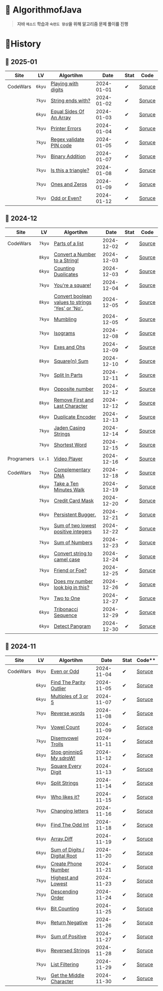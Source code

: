 # 👟 **AlgorithmofJava**
> **자바 `메소드` 학습과 `숙련도 향상`을 위해 알고리즘 문제 풀이를 진행**
# 🔖**History**
## 📘 **2025-01**
| **Site**   | LV     | **Algortihm**                                                                                                                                     | **Date**   | **Stat**  | **Code**                                                                                                                                       |
| ---------- | ------ | ------------------------------------------------------------------------------------------------------------------------------------------------- | ---------- | --------- | ---------------------------------------------------------------------------------------------------------------------------------------------- |
| CodeWars   | `6kyu` | [Playing with digits](https://www.codewars.com/kata/5552101f47fc5178b1000050)                                                                     | 2024-01-01 | ✔        | [Soruce](https://github.com/chaltteog/AlgorithmofJava/blob/main/Codewars/Detect_Pangram/algorithm.java)                                        |
|            | `7kyu` | [String ends with?](https://www.codewars.com/kata/51f2d1cafc9c0f745c00037d)                                                                       | 2024-01-02 | ✔        | [Soruce](https://github.com/chaltteog/AlgorithmofJava/blob/main/Codewars/String_ends_with/algorithm.java)                                      |
|            | `6kyu` | [Equal Sides Of An Array](https://www.codewars.com/kata/5679aa472b8f57fb8c000047)                                                                 | 2024-01-03 | ✔        | [Soruce](https://github.com/chaltteog/AlgorithmofJava/blob/main/Codewars/Equal_Sides_Of_An_Array/algorithm.java)                               |
|            | `7kyu` | [Printer Errors](https://www.codewars.com/kata/5679aa472b8f57fb8c000047)                                                                          | 2024-01-04 | ✔        | [Soruce](https://github.com/chaltteog/AlgorithmofJava/blob/main/Codewars/Printer_Errors/algorithm.java)                                        |
|            | `7kyu` | [Regex validate PIN code](https://www.codewars.com/kata/55f8a9c06c018a0d6e000132)                                                                 | 2024-01-05 | ✔        | [Soruce](https://github.com/chaltteog/AlgorithmofJava/blob/main/Codewars/Regex_validate_PIN_code/algorithm.java)                               |
|            | `7kyu` | [Binary Addition](https://www.codewars.com/kata/551f37452ff852b7bd000139)                                                                         | 2024-01-07 | ✔        | [Soruce](https://github.com/chaltteog/AlgorithmofJava/blob/main/Codewars/Binary_Addition/algorithm.java)                                       |
|            | `7kyu` | [Is this a triangle?](https://www.codewars.com/kata/56606694ec01347ce800001b)                                                                     | 2024-01-08 | ✔        | [Soruce](https://github.com/chaltteog/AlgorithmofJava/blob/main/Codewars/Is_this_a_triangle/algorithm.java)                                    |
|            | `7kyu` | [Ones and Zeros](https://www.codewars.com/kata/578553c3a1b8d5c40300037c)                                                                          | 2024-01-09 | ✔        | [Soruce](https://github.com/chaltteog/AlgorithmofJava/blob/main/Codewars/Ones_and_Zeros/algorithm.java)                                        |
|            | `7kyu` | [Odd or Even?](https://www.codewars.com/kata/5949481f86420f59480000e7)                                                                            | 2024-01-12 | ✔        | [Soruce](https://github.com/chaltteog/AlgorithmofJava/blob/main/Codewars/Odd_or_Even/algorithm.java)                                           |
## 📘 **2024-12**
| **Site**   | LV     | **Algortihm**                                                                                                                                     | **Date**   | **Stat**  | **Code**                                                                                                                                       |
| ---------- | ------ | ------------------------------------------------------------------------------------------------------------------------------------------------- | ---------- | --------- | ---------------------------------------------------------------------------------------------------------------------------------------------- |
| CodeWars   | `7kyu` | [Parts of a list](https://www.codewars.com/kata/56f3a1e899b386da78000732)                                                                         | 2024-12-02 | ✔        | [Source](https://github.com/chaltteog/AlgorithmofJava/blob/main/Codewars/Parts_of_a_list/algorithm.java)                                       |
|            | `8kyu` | [Convert a Number to a String!](https://www.codewars.com/kata/5265326f5fda8eb1160004c8)                                                           | 2024-12-03 | ✔        | [Source](https://github.com/chaltteog/AlgorithmofJava/tree/main/Codewars/Convert_a_Number_to_a_String)                                         |
|            | `6kyu` | [Counting Duplicates](https://www.codewars.com/kata/54bf1c2cd5b56cc47f0007a1)                                                                     | 2024-12-03 | ✔        | [Source](https://github.com/chaltteog/AlgorithmofJava/blob/main/Codewars/Counting_Duplicates/algorithm.java)                                   |
|            | `7kyu` | [You're a square!](https://www.codewars.com/kata/54c27a33fb7da0db0100040e)                                                                        | 2024-12-04 | ✔        | [Source](https://github.com/chaltteog/AlgorithmofJava/blob/main/Codewars/You're_a_square/algorithm.java)                                       |
|            | `8kyu` | [Convert boolean values to strings 'Yes' or 'No'.](https://www.codewars.com/kata/5265326f5fda8eb1160004c8)                                        | 2024-12-05 | ✔        | [Source](https://github.com/chaltteog/AlgorithmofJava/blob/main/Codewars/Convert_boolean_values_to_strings_Yes_or_No/algorithm.java)           |
|            | `7kyu` | [Mumbling](https://www.codewars.com/kata/5667e8f4e3f572a8f2000039)                                                                                | 2024-12-05 | ✔        | [Source](https://github.com/chaltteog/AlgorithmofJava/blob/main/Codewars/Mumbling/algorithm.java)                                              |
|            | `7kyu` | [Isograms](https://www.codewars.com/kata/54ba84be607a92aa900000f1)                                                                                | 2024-12-08 | ✔        | [Source](https://github.com/chaltteog/AlgorithmofJava/blob/main/Codewars/Isograms/algorithm.java)                                              |
|            | `7kyu` | [Exes and Ohs](https://www.codewars.com/kata/55908aad6620c066bc00002a)                                                                            | 2024-12-09 | ✔        | [Source](https://github.com/chaltteog/AlgorithmofJava/blob/main/Codewars/Exes_and_Ohs/algorithm.java)                                          |
|            | `8kyu` | [Square(n) Sum](https://www.codewars.com/kata/515e271a311df0350d00000f)                                                                           | 2024-12-10 | ✔        | [Source](https://github.com/chaltteog/AlgorithmofJava/tree/main/Codewars/Square(n)_Sum)                                                        |
|            | `7kyu` | [Split In Parts](https://www.codewars.com/kata/5650ab06d11d675371000003)                                                                          | 2024-12-11 | ✔        | [Source](https://github.com/chaltteog/AlgorithmofJava/blob/main/Codewars/Split_Strings/algorithm.java)                                         |
|            | `8kyu` | [Opposite number](https://www.codewars.com/kata/56dec885c54a926dcd001095)                                                                         | 2024-12-12 | ✔        | [Source](https://github.com/chaltteog/AlgorithmofJava/blob/main/Codewars/Opposite_number/algorithm.java)                                       |
|            | `8kyu` | [Remove First and Last Character](https://www.codewars.com/kata/56bc28ad5bdaeb48760009b0)                                                         | 2024-12-12 | ✔        | [Source](https://github.com/chaltteog/AlgorithmofJava/blob/main/Codewars/Remove_First_and_Last_Character/algorithm.java)                       |
|            | `6kyu` | [Duplicate Encoder](https://www.codewars.com/kata/54b42f9314d9229fd6000d9c)                                                                       | 2024-12-13 | ✔        | [Source](https://github.com/chaltteog/AlgorithmofJava/blob/main/Codewars/Duplicate_Encoder/algorithm.java)                                     |
|            | `7kyu` | [Jaden Casing Strings](https://www.codewars.com/kata/5390bac347d09b7da40006f6)                                                                    | 2024-12-14 | ✔        | [Source](https://github.com/chaltteog/AlgorithmofJava/blob/main/Codewars/Jaden_Casing_Strings/algorithm.java)                                  |
|            | `7kyu` | [Shortest Word](https://www.codewars.com/kata/57cebe1dc6fdc20c57000ac9)                                                                           | 2024-12-15 | ✔        | [Source](https://github.com/chaltteog/AlgorithmofJava/blob/main/Codewars/Shortest_Word/algorithm.java)                                         |
| Programers | `Lv.1` | [Video Player](https://school.programmers.co.kr/learn/courses/30/lessons/340213)                                                                  | 2024-12-16 | ✔        | [Source](https://github.com/chaltteog/AlgorithmofJava/blob/main/programmers/lessons_340213/Solution.java)                                      |
| CodeWars   | `7kyu` | [Complementary DNA](https://www.codewars.com/kata/554e4a2f232cdd87d9000038)                                                                       | 2024-12-18 | ✔        | [Source](https://github.com/chaltteog/AlgorithmofJava/blob/main/Codewars/Complementary_DNA/algorithm.java)                                     |
|            | `6kyu` | [Take a Ten Minutes Walk](https://www.codewars.com/kata/54da539698b8a2ad76000228)                                                                 | 2024-12-19 | ✔        | [Soruce](https://github.com/chaltteog/AlgorithmofJava/blob/main/Codewars/Take_a_Ten_Minutes_Walk/algorithm.java)                               |
|            | `7kyu` | [Credit Card Mask](https://www.codewars.com/kata/5412509bd436bd33920011bc)                                                                        | 2024-12-20 | ✔        | [Soruce](https://github.com/chaltteog/AlgorithmofJava/blob/main/Codewars/Credit_Card_Mask/algorithm.java)                                      |
|            | `6kyu` | [Persistent Bugger.](https://www.codewars.com/kata/55bf01e5a717a0d57e0000ec)                                                                      | 2024-12-21 | ✔        | [Soruce](https://github.com/chaltteog/AlgorithmofJava/blob/main/Codewars/Persistent_Bugger/algorithm.java)                                     |
|            | `7kyu` | [Sum of two lowest positive integers](https://www.codewars.com/kata/558fc85d8fd1938afb000014)                                                     | 2024-12-22 | ✔        | [Soruce](https://github.com/chaltteog/AlgorithmofJava/blob/main/Codewars/Sum_of_two_lowest_positive_integers/algorithm.java)                   |
|            | `7kyu` | [Sum of Numbers](https://www.codewars.com/kata/55f2b110f61eb01779000053)                                                                          | 2024-12-23 | ✔        | [Soruce](https://github.com/chaltteog/AlgorithmofJava/blob/main/Codewars/Sum_of_Numbers/algorithm.java)                                        |
|            | `6kyu` | [Convert string to camel case](https://www.codewars.com/kata/517abf86da9663f1d2000003)                                                            | 2024-12-24 | ✔        | [Soruce](https://github.com/chaltteog/AlgorithmofJava/blob/main/Codewars/Convert_string_to_camel_case/algorithm.java)                          |
|            | `7kyu` | [Friend or Foe?](https://www.codewars.com/kata/55b42574ff091733d900002f)                                                                          | 2024-12-25 | ✔        | [Soruce](https://github.com/chaltteog/AlgorithmofJava/blob/main/Codewars/Friend_or_Foe/algorithm.java)                                         |
|            | `6kyu` | [Does my number look big in this?](https://www.codewars.com/kata/5287e858c6b5a9678200083c)                                                        | 2024-12-26 | ✔        | [Soruce](https://github.com/chaltteog/AlgorithmofJava/blob/main/Codewars/Does_my_number_look_big_in_this/algorithm.java)                       |
|            | `7kyu` | [Two to One](https://www.codewars.com/kata/5287e858c6b5a9678200083c)                                                                              | 2024-12-27 | ✔        | [Soruce](https://github.com/chaltteog/AlgorithmofJava/blob/main/Codewars/Two_to_One/algorithm.java)                                            |
|            | `6kyu` | [Tribonacci Sequence](https://www.codewars.com/kata/556deca17c58da83c00002db)                                                                     | 2024-12-29 | ✔        | [Soruce](https://github.com/chaltteog/AlgorithmofJava/blob/main/Codewars/Tribonacci_Sequence/algorithm.java)                                   |
|            | `6kyu` | [Detect Pangram](https://www.codewars.com/kata/545cedaa9943f7fe7b000048)                                                                          | 2024-12-30 | ✔        | [Soruce](https://github.com/chaltteog/AlgorithmofJava/blob/main/Codewars/Detect_Pangram/algorithm.java)                                        |
## 📘 **2024-11**
| **Site** | LV     | **Algortihm**                                                                                               | **Date**   | **Stat** | Code**                                                                                                            |
| -------- | ------ | ----------------------------------------------------------------------------------------------------------- | ---------- | -------- | ----------------------------------------------------------------------------------------------------------------- |
| CodeWars | `8kyu` | [Even or Odd](https://www.codewars.com/kata/53da3dbb4a5168369a0000fe)                                       | 2024-11-04 | ✔        | [Soruce](https://github.com/chaltteog/AlgorithmofJava/tree/main/Codewars/Even_or_Odd/algorithm.java)              |
|          | `6kyu` | [Find The Parity Outlier](https://www.codewars.com/kata/5526fc09a1bbd946250002dc)                           | 2024-11-05 | ✔        | [Soruce](https://github.com/chaltteog/AlgorithmofJava/blob/main/Codewars/Find_the_Parity_Outlier/algorithm.java)  |
|          | `6kyu` | [Multiples of 3 or 5](https://www.codewars.com/kata/514b92a657cdc65150000006)                               | 2024-11-07 | ✔        | [Soruce](https://github.com/chaltteog/AlgorithmofJava/blob/main/Codewars/Multiples_of_3_or_5/algorithm.java)      |
|          | `7kyu` | [Reverse words](https://www.codewars.com/kata/5259b20d6021e9e14c0010d4)                                     | 2024-11-08 | ✔        | [Soruce](https://github.com/chaltteog/AlgorithmofJava/blob/main/Codewars/Reverse_Words/algorithm.java)            |
|          | `7kyu` | [Vowel Count](https://www.codewars.com/kata/54ff3102c1bad923760001f3)                                       | 2024-11-09 | ✔        | [Soruce](https://github.com/chaltteog/AlgorithmofJava/blob/main/Codewars/Vowel_Count/algorithm.java)              |
|          | `7kyu` | [Disemvowel Trolls](https://www.codewars.com/kata/52fba66badcd10859f00097e)                                 | 2024-11-11 | ✔        | [Soruce](https://github.com/chaltteog/AlgorithmofJava/blob/main/Codewars/Disemvowel_Trolls/algorithm.java)        |
|          | `6kyu` | [Stop gninnipS My sdroW!](https://www.codewars.com/kata/5264d2b162488dc400000001)                           | 2024-11-12 | ✔        | [Soruce](https://github.com/chaltteog/AlgorithmofJava/blob/main/Codewars/Stop_gninnipS_My_sdroW/algorithm.java)   |
|          | `7kyu` | [Square Every Digit](https://www.codewars.com/kata/546e2562b03326a88e000020)                                | 2024-11-13 | ✔        | [Soruce](https://github.com/chaltteog/AlgorithmofJava/blob/main/Codewars/Square_Every_Digit/algorithm.java)       |
|          | `6kyu` | [Split Strings](https://www.codewars.com/kata/515de9ae9dcfc28eb6000001)                                     | 2024-11-14 | ✔        | [Soruce](https://github.com/chaltteog/AlgorithmofJava/blob/main/Codewars/Split_Strings/algorithm.java)            |
|          | `6kyu` | [Who likes it?](https://www.codewars.com/kata/5266876b8f4bf2da9b000362)                                     | 2024-11-15 | ✔        | [Soruce](https://github.com/chaltteog/AlgorithmofJava/blob/main/Codewars/Who_Likes_It/algorithm.java)             |
|          | `7kyu` | [Changing letters](https://www.codewars.com/kata/5831c204a31721e2ae000294)                                  | 2024-11-16 | ✔        | [Soruce](https://github.com/chaltteog/AlgorithmofJava/blob/main/Codewars/Changing_Letters/algorithm.java)         |
|          | `6kyu` | [Find The Odd Int](https://www.codewars.com/kata/54da5a58ea159efa38000836)                                  | 2024-11-18 | ✔        | [Soruce](https://github.com/chaltteog/AlgorithmofJava/blob/main/Codewars/Find_the_OddInt/algorithm.java)          |
|          | `6kyu` | [Array.Diff](https://www.codewars.com/kata/523f5d21c841566fde000009)                                        | 2024-11-19 | ✔        | [Soruce](https://github.com/chaltteog/AlgorithmofJava/blob/main/Codewars/Array_Diff/algorithm.java)               |
|          | `6kyu` | [Sum of Digits / Digital Root](https://www.codewars.com/kata/541c8630095125aba6000c00/java)                 | 2024-11-20 | ✔        | [Soruce](https://github.com/chaltteog/AlgorithmofJava/blob/main/Codewars/Digital_Root/algorithm.java)             |
|          | `6kyu` | [Create Phone Number](https://www.codewars.com/kata/525f50e3b73515a6db000b83)                               | 2024-11-21 | ✔        | [Soruce](https://github.com/chaltteog/AlgorithmofJava/blob/main/Codewars/Create_Phone_Number/algorithm.java)      |
|          | `7kyu` | [Highest and Lowest](https://www.codewars.com/kata/554b4ac871d6813a03000035)                                | 2024-11-23 | ✔        | [Soruce](https://github.com/chaltteog/AlgorithmofJava/blob/main/Codewars/Highest_and_Lowest/algorithm.java)       |
|          | `7kyu` | [Descending Order](https://www.codewars.com/kata/5467e4d82edf8bbf40000155)                                  | 2024-11-24 | ✔        | [Soruce](https://github.com/chaltteog/AlgorithmofJava/blob/main/Codewars/Descending_Order/algorithm.java)         |
|          | `6kyu` | [Bit Counting](https://github.com/chaltteog/AlgorithmofJava/blob/main/Codewars/Bit_Counting/algorithm.java) | 2024-11-25 | ✔        | [Soruce](https://www.codewars.com/kata/526571aae218b8ee490006f4)                                                  |
|          | `8kyu` | [Return Negative](https://www.codewars.com/kata/55685cd7ad70877c23000102)                                   | 2024-11-26 | ✔        | [Soruce](https://github.com/chaltteog/AlgorithmofJava/blob/main/Codewars/Return_Negative/algorithm.java)          |
|          | `8kyu` | [Sum of Positive](https://www.codewars.com/kata/5715eaedb436cf5606000381)                                   | 2024-11-27 | ✔        | [Soruce](https://github.com/chaltteog/AlgorithmofJava/blob/main/Codewars/Sum_of_Positive/algorithm.java)          |
|          | `8kyu` | [Reversed Strings](https://www.codewars.com/kata/5168bb5dfe9a00b126000018)                                  | 2024-11-28 | ✔        | [Soruce](https://github.com/chaltteog/AlgorithmofJava/blob/main/Codewars/Reversed_Strings/algorithm.java)         |
|          | `7kyu` | [List Filtering](https://www.codewars.com/kata/53dbd5315a3c69eed20002dd)                                    | 2024-11-29 | ✔        | [Soruce](https://github.com/chaltteog/AlgorithmofJava/blob/main/Codewars/List_Filtering/algorithm.java)           |
|          | `7kyu` | [Get the Middle Character](https://www.codewars.com/kata/56747fd5cb988479af000028)                          | 2024-11-30 | ✔        | [Soruce](https://github.com/chaltteog/AlgorithmofJava/blob/main/Codewars/Get_the_Middle_Character/algorithm.java) |
